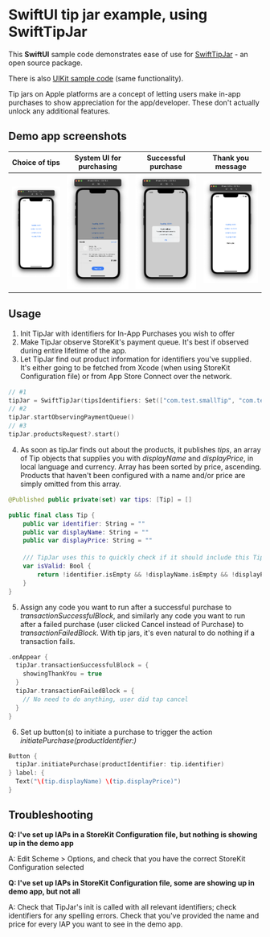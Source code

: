 # SwiftUI tip jar example, using SwiftTipJar

This **SwiftUI** sample code demonstrates ease of use for [SwiftTipJar](https://github.com/dkasaj/SwiftTipJar) - an open source package. 

There is also [UIKit sample code](https://github.com/dkasaj/SwiftTipJar-UIKit-Example) (same functionality).  

Tip jars on Apple platforms are a concept of letting users make in-app purchases to show appreciation for the app/developer. These don't actually unlock any additional features.

## Demo app screenshots
| Choice of tips | System UI for purchasing | Successful purchase | Thank you message |
| - | - | - | - |
![Choice of tips](Screenshots/1.png) | ![System UI for purchasing](Screenshots/2.png) | ![Successful purchase](Screenshots/3.png) | ![Thank you message](Screenshots/4.png)

## Usage
1. Init TipJar with identifiers for In-App Purchases you wish to offer
2. Make TipJar observe StoreKit's payment queue. It's best if observed during entire lifetime of the app.
3. Let TipJar find out product information for identifiers you've supplied. It's either going to be fetched from Xcode (when using StoreKit Configuration file) or from App Store Connect over the network. 

```swift
// #1
tipJar = SwiftTipJar(tipsIdentifiers: Set(["com.test.smallTip", "com.test.largeTip"]))
// #2
tipJar.startObservingPaymentQueue()
// #3
tipJar.productsRequest?.start()
```

4. As soon as tipJar finds out about the products, it publishes _tips_, an array of Tip objects that supplies you with _displayName_ and _displayPrice_, in local language and currency. Array has been sorted by price, ascending. Products that haven't been configured with a name and/or price are simply omitted from this array. 

```swift
@Published public private(set) var tips: [Tip] = []
```

```swift
public final class Tip {
    public var identifier: String = ""
    public var displayName: String = ""
    public var displayPrice: String = ""

    /// TipJar uses this to quickly check if it should include this Tip in its published array.
    var isValid: Bool {
        return !identifier.isEmpty && !displayName.isEmpty && !displayPrice.isEmpty
    }
}
```
5. Assign any code you want to run after a successful purchase to _transactionSuccessfulBlock_, and similarly any code you want to run after a failed purchase (user clicked Cancel instead of Purchase) to _transactionFailedBlock_. 
With tip jars, it's even natural to do nothing if a transaction fails.  
```swift
.onAppear {
  tipJar.transactionSuccessfulBlock = {
    showingThankYou = true
  }
  tipJar.transactionFailedBlock = {
    // No need to do anything, user did tap cancel
  }
}
```
6. Set up button(s) to initiate a purchase to trigger the action _initiatePurchase(productIdentifier:)_ 
```swift
Button {
  tipJar.initiatePurchase(productIdentifier: tip.identifier)
} label: {
  Text("\(tip.displayName) \(tip.displayPrice)")
}
```


## Troubleshooting
**Q: I've set up IAPs in a StoreKit Configuration file, but nothing is showing up in the demo app**

A: Edit Scheme > Options, and check that you have the correct StoreKit Configuration selected

**Q: I've set up IAPs in StoreKit Configuration file, some are showing up in demo app, but not all**

A: Check that TipJar's init is called with all relevant identifiers; check identifiers for any spelling errors. Check that you've provided the name and price for every IAP you want to see in the demo app.
